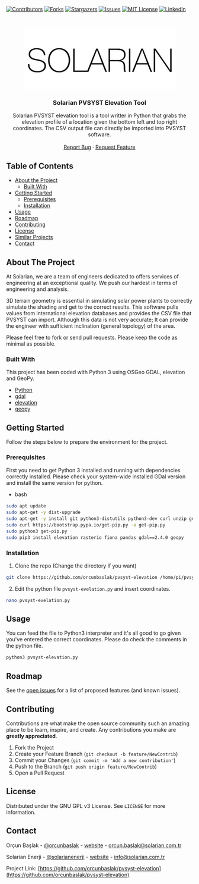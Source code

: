 <!--
*** Thanks for checking out this README Template. If you have a suggestion that would
*** make this better, please fork the repo and create a pull request or simply open
*** an issue with the tag "enhancement".
*** Thanks again! Now go create something AMAZING! :D
-->





<!-- PROJECT SHIELDS -->
<!--
*** I'm using markdown "reference style" links for readability.
*** Reference links are enclosed in brackets [ ] instead of parentheses ( ).
*** See the bottom of this document for the declaration of the reference variables
*** for contributors-url, forks-url, etc. This is an optional, concise syntax you may use.
*** https://www.markdownguide.org/basic-syntax/#reference-style-links
-->
[![Contributors][contributors-shield]][contributors-url]
[![Forks][forks-shield]][forks-url]
[![Stargazers][stars-shield]][stars-url]
[![Issues][issues-shield]][issues-url]
[![MIT License][license-shield]][license-url]
[![LinkedIn][linkedin-shield]][linkedin-url]



<!-- PROJECT LOGO -->
<br />
<p align="center">
  <a href="https://github.com/orcunbaslak/pvsyst-elevation">
    <img src="https://github.com/orcunbaslak/solarian-datalogger/blob/master/images/solarian_logo.png?raw=true" alt="Logo" width="411" height="162">
  </a>

  <h3 align="center">Solarian PVSYST Elevation Tool</h3>

  <p align="center">
    Solarian PVSYST elevation tool is a tool writter in Python that grabs the elevation profile of a 
    location given the bottom left and top right coordinates. The CSV output file can directly be imported 
    into PVSYST software. 
    <br />
    <br />
    <a href="https://github.com/orcunbaslak/pvsyst-elevation/issues">Report Bug</a>
    ·
    <a href="https://github.com/orcunbaslak/pvsyst-elevation/issues">Request Feature</a>
  </p>
</p>



<!-- TABLE OF CONTENTS -->
## Table of Contents

* [About the Project](#about-the-project)
  * [Built With](#built-with)
* [Getting Started](#getting-started)
  * [Prerequisites](#prerequisites)
  * [Installation](#installation)
* [Usage](#usage)
* [Roadmap](#roadmap)
* [Contributing](#contributing)
* [License](#license)
* [Similar Projects](#similar-projects)
* [Contact](#contact)



<!-- ABOUT THE PROJECT -->
## About The Project

At Solarian, we are a team of engineers dedicated to offers services of engineering at an exceptional quality. We push our hardest in terms of engineering and analysis.

3D terrain geometry is essential in simulating solar power plants to correctly simulate the shading and get to the correct results. This software pulls values from international elevation databases and provides the CSV file that PVSYST can import. Although this data is not very accurate; It can provide the engineer with sufficient inclination (general topology) of the area.

Please feel free to fork or send pull requests. Please keep the code as minimal as possible.

### Built With
This project has been coded with Python 3 using OSGeo GDAL, elevation and GeoPy.
* [Python](https://www.python.org/)
* [gdal](https://github.com/OSGeo/gdal)
* [elevation](https://github.com/bopen/elevation)
* [geopy](https://github.com/geopy/geopy)


<!-- GETTING STARTED -->
## Getting Started

Follow the steps below to prepare the environment for the project.

### Prerequisites

First you need to get Python 3 installed and running with dependencies correctly installed. Please check your system-wide installed GDal version and install the same version for python.
* bash
```sh
sudo apt update
sudo apt-get -y dist-upgrade
sudo apt-get -y install git python3-distutils python3-dev curl unzip gdal-bin libgdal-dev build-essential
sudo curl https://bootstrap.pypa.io/get-pip.py -o get-pip.py
sudo python3 get-pip.py
sudo pip3 install elevation rasterio fiona pandas gdal==2.4.0 geopy
```

### Installation

1. Clone the repo (Change the directory if you want)
```sh
git clone https://github.com/orcunbaslak/pvsyst-elevation /home/pi/pvsyst-elevation
```
2. Edit the python file `pvsyst-evelation.py` and insert coordinates.
```sh
nano pvsyst-evelation.py
```

<!-- USAGE EXAMPLES -->
## Usage

You can feed the file to Python3 interpreter and it's all good to go given you've entered the correct coordinates. Please do check the comments in the python file.

```sh
python3 pvsyst-elevation.py
```

<!-- ROADMAP -->
## Roadmap

See the [open issues](https://github.com/orcunbaslak/pvsyst-evelation/issues) for a list of proposed features (and known issues).



<!-- CONTRIBUTING -->
## Contributing

Contributions are what make the open source community such an amazing place to be learn, inspire, and create. Any contributions you make are **greatly appreciated**.

1. Fork the Project
2. Create your Feature Branch (`git checkout -b feature/NewContrib`)
3. Commit your Changes (`git commit -m 'Add a new contribution'`)
4. Push to the Branch (`git push origin feature/NewContrib`)
5. Open a Pull Request



<!-- LICENSE -->
## License

Distributed under the GNU GPL v3 License. See `LICENSE` for more information.

<!-- CONTACT -->
## Contact

Orçun Başlak - [@orcunbaslak](https://twitter.com/orcunbaslak) - [website](https://orcun.baslak.com/) - orcun.baslak@solarian.com.tr

Solarian Enerji - [@solarianenerji](https://twitter.com/solarianenerji) - [website](https://www.solarian.com.tr/en/) - info@solarian.com.tr

Project Link: [https://github.com/orcunbaslak/pvsyst-elevation](https://github.com/orcunbaslak/pvsyst-elevation)


<!-- MARKDOWN LINKS & IMAGES -->
<!-- https://www.markdownguide.org/basic-syntax/#reference-style-links -->
[contributors-shield]: https://img.shields.io/github/contributors/orcunbaslak/pvsyst-elevation.svg?style=flat-square
[contributors-url]: https://github.com/orcunbaslak/pvsyst-elevation/graphs/contributors
[forks-shield]: https://img.shields.io/github/forks/orcunbaslak/pvsyst-elevation.svg?style=flat-square
[forks-url]: https://github.com/orcunbaslak/pvsyst-elevation/network/members
[stars-shield]: https://img.shields.io/github/stars/orcunbaslak/pvsyst-elevation.svg?style=flat-square
[stars-url]: https://github.com/orcunbaslak/pvsyst-elevation/stargazers
[issues-shield]: https://img.shields.io/github/issues/orcunbaslak/pvsyst-elevation.svg?style=flat-square
[issues-url]: https://github.com/orcunbaslak/pvsyst-elevation/issues
[license-shield]: https://img.shields.io/github/license/orcunbaslak/pvsyst-elevation.svg?style=flat-square
[license-url]: https://github.com/orcunbaslak/pvsyst-elevation/blob/master/LICENSE
[linkedin-shield]: https://img.shields.io/badge/-LinkedIn-black.svg?style=flat-square&logo=linkedin&colorB=555
[linkedin-url]: https://linkedin.com/in/orcunbaslak